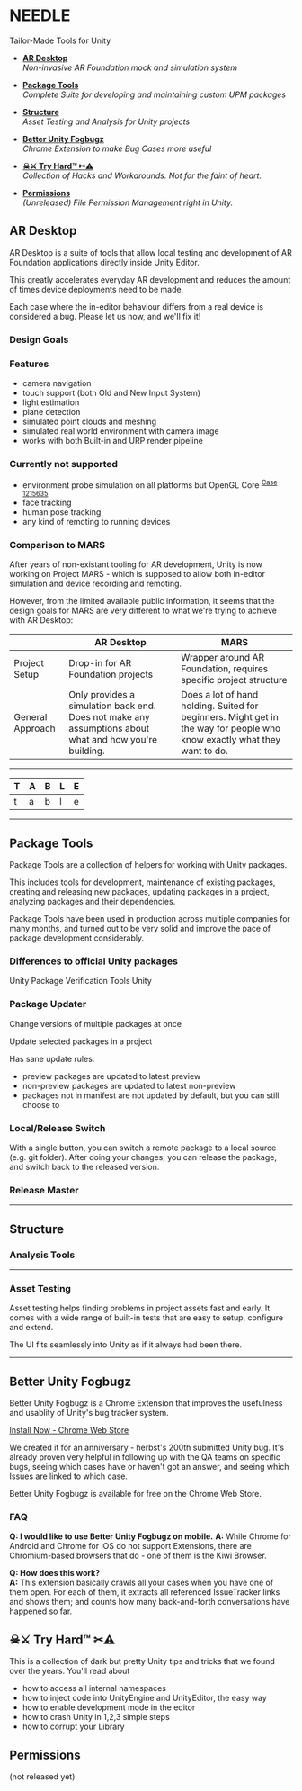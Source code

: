 # NEEDLE
Tailor-Made Tools for Unity

- [**AR Desktop**](#ar-desktop)  
*Non-invasive AR Foundation mock and simulation system*

- [**Package Tools**](#package-tools)  
*Complete Suite for developing and maintaining custom UPM packages*

- [**Structure**](#structure)   
*Asset Testing and Analysis for Unity projects*

- [**Better Unity Fogbugz**](#better-unity-fogbugz)  
*Chrome Extension to make Bug Cases more useful*

- [**☠⚔ Try Hard™ ✂⚠**](#try-hard)  
*Collection of Hacks and Workarounds. Not for the faint of heart.*

- [**Permissions**](#permissions)  
*(Unreleased) File Permission Management right in Unity.*

## AR Desktop

AR Desktop is a suite of tools that allow local testing and development of AR Foundation applications directly inside Unity Editor.

This greatly accelerates everyday AR development and reduces the amount of times device deployments need to be made.

Each case where the in-editor behaviour differs from a real device is considered a bug. Please let us now, and we'll fix it!

### Design Goals

### Features
- camera navigation
- touch support (both Old and New Input System)
- light estimation
- plane detection
- simulated point clouds and meshing
- simulated real world environment with camera image
- works with both Built-in and URP render pipeline

### Currently not supported
- environment probe simulation on all platforms but OpenGL Core <sup>[Case 1215635](https://issuetracker.unity3d.com/issues/cubemap-dot-createexternaltexture-does-not-produce-correct-cubemap-when-using-getnativetextureptr-from-an-existing-one)</sup>
- face tracking
- human pose tracking
- any kind of remoting to running devices

### Comparison to MARS
After years of non-existant tooling for AR development, Unity is now working on Project MARS - which is supposed to allow both in-editor simulation and device recording and remoting.

However, from the limited available public information, it seems that the design goals for MARS are very different to what we're trying to achieve with AR Desktop:

|   | AR Desktop    | MARS  |
| - | -             | -     |
| Project Setup | Drop-in for AR Foundation projects | Wrapper around AR Foundation, requires specific project structure |
| General Approach | Only provides a simulation back end. Does not make any assumptions about what and how you're building. | Does a lot of hand holding. Suited for beginners. Might get in the way for people who know exactly what they want to do. |

------------

| T | A | B | L | E |
| - | - | - | - | - |
| t | a | b | l | e |


---
## Package Tools

Package Tools are a collection of helpers for working with Unity packages.

This includes tools for development, maintenance of existing packages, creating and releasing new packages, updating packages in a project, analyzing packages and their dependencies.

Package Tools have been used in production across multiple companies for many months, and turned out to be very solid and improve the pace of package development considerably.

### Differences to official Unity packages
Unity Package Verification Tools
Unity 

### Package Updater
Change versions of multiple packages at once

Update selected packages in a project

Has sane update rules:
- preview packages are updated to latest preview
- non-preview packages are updated to latest non-preview
- packages not in manifest are not updated by default, but you can still choose to

### Local/Release Switch
With a single button, you can switch a remote package to a local source (e.g. git folder). After doing your changes, you can release the package, and switch back to the released version.

### Release Master

---
## Structure
### Analysis Tools


---
### Asset Testing
Asset testing helps finding problems in project assets fast and early. It comes with a wide range of built-in tests that are easy to setup, configure and extend.

The UI fits seamlessly into Unity as if it always had been there.

---
## Better Unity Fogbugz

Better Unity Fogbugz is a Chrome Extension that improves the usefulness and usablity of Unity's bug tracker system.

[Install Now - Chrome Web Store](https://chrome.google.com/webstore/detail/better-unity-fogbugz/mhhihgagfmlmgdjijippdlabhnmifacj)

We created it for an anniversary - herbst's 200th submitted Unity bug. It's already proven very helpful in following up with the QA teams on specific bugs, seeing which cases have or haven't got an answer, and seeing which Issues are linked to which case.

Better Unity Fogbugz is available for free on the Chrome Web Store.

### FAQ

**Q: I would like to use Better Unity Fogbugz on mobile.**
**A:** While Chrome for Android and Chrome for iOS do not support Extensions, there are Chromium-based browsers that do - one of them is the Kiwi Browser.

**Q: How does this work?**  
**A:** This extension basically crawls all your cases when you have one of them open. For each of them, it extracts all referenced IssueTracker links and shows them; and counts how many back-and-forth conversations have happened so far.

## ☠⚔ Try Hard™ ✂⚠

This is a collection of dark but pretty Unity tips and tricks that we found over the years. You'll read about
- how to access all internal namespaces
- how to inject code into UnityEngine and UnityEditor, the easy way
- how to enable development mode in the editor
- how to crash Unity in 1,2,3 simple steps
- how to corrupt your Library

## Permissions
(not released yet)